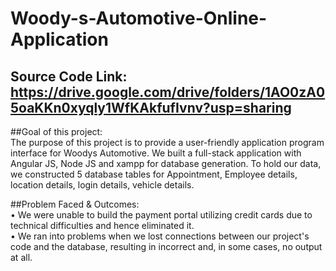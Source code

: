 # Woody-s-Automotive-Online-Application

## Source Code Link: https://drive.google.com/drive/folders/1AO0zA05oaKKn0xyqly1WfKAkfufIvnv?usp=sharing

##Goal of this project:  
The purpose of this project is to provide a user-friendly application program interface for Woodys Automotive. We built a full-stack application with Angular JS, Node JS and xampp for database generation. To hold our data, we constructed 5 database tables for Appointment, Employee details, location details, login details, vehicle details. 
 
##Problem Faced & Outcomes:  
•	We were unable to build the payment portal utilizing credit cards due to technical difficulties and hence eliminated it.  
•	We ran into problems when we lost connections between our project's code and the database, resulting in incorrect and, in some cases, no output at all.  
